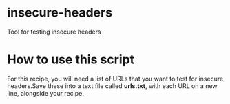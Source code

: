 # insecure-headers
Tool for testing insecure headers

# How to use this script
For this recipe, you will need a list of URLs that you want to test for insecure headers.Save
these into a text file called **urls.txt**, with each URL on a new line, alongside your recipe.
